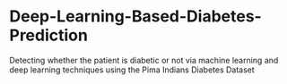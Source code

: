 # Deep-Learning-Based-Diabetes-Prediction
Detecting whether the patient is diabetic or not via machine learning and deep learning techniques using the Pima Indians Diabetes Dataset
